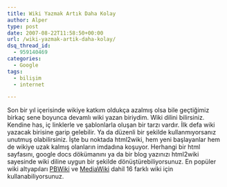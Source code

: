 ```yaml
---
title: Wiki Yazmak Artık Daha Kolay
author: Alper
type: post
date: 2007-08-22T11:58:50+00:00
url: /wiki-yazmak-artik-daha-kolay/
dsq_thread_id:
  - 959140469
categories:
  - Google
tags:
  - bilişim
  - internet

---
```

Son bir yıl içerisinde wikiye katkım oldukça azalmış olsa bile geçtiğimiz birkaç sene boyunca devamlı wiki yazan biriydim. Wiki dilini bilirsiniz. Kendine has, iç linklerle ve şablonlarla oluşan bir tarzı vardır. İlk defa wiki yazacak birisine garip gelebilir. Ya da düzenli bir şekilde kullanmıyorsanız unutmuş olabilirsiniz. İşte bu noktada html2wiki, hem yeni başlayanlar hem de wikiye uzak kalmış olanların imdadına koşuyor. Herhangi bir html sayfasını, google docs dökümanını ya da bir blog yazınızı html2wiki sayesinde wiki diline uygun bir şekilde dönüştürebiliyorsunuz. En popüler wiki altyapıları [PBWiki][1] ve [MediaWiki][2] dahil 16 farklı wiki için kullanabiliyorsunuz.

<p style="text-align: center">

 [1]: https://www.pbwiki.com/
 [2]: https://www.mediawiki.org/